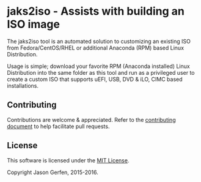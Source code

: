 # jaks2iso - Assists with building an ISO image

The jaks2iso tool is an automated solution to customizing an existing ISO
from Fedora/CentOS/RHEL or additional Anaconda (RPM) based Linux Distribution.

Usage is simple; download your favorite RPM (Anaconda installed) Linux
Distribution into the same folder as this tool and run as a privileged user
to create a custom ISO that supports uEFI, USB, DVD & iLO, CIMC based
installations.

## Contributing ##
Contributions are welcome & appreciated. Refer to the
[contributing document](https://github.com/jas-/jaks/blob/master/CONTRIBUTING.md)
to help facilitate pull requests.

## License ##
This software is licensed under the
[MIT License](https://github.com/jas-/jaks/blob/master/LICENSE).

Copyright Jason Gerfen, 2015-2016.

